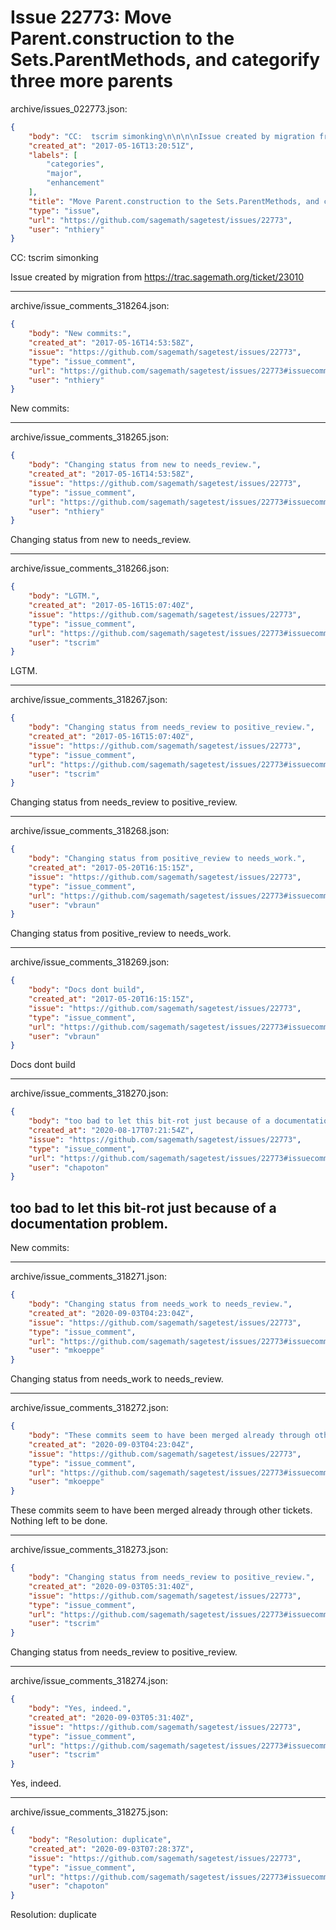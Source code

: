 # Issue 22773: Move Parent.construction to the Sets.ParentMethods, and categorify three more parents

archive/issues_022773.json:
```json
{
    "body": "CC:  tscrim simonking\n\n\n\nIssue created by migration from https://trac.sagemath.org/ticket/23010\n\n",
    "created_at": "2017-05-16T13:20:51Z",
    "labels": [
        "categories",
        "major",
        "enhancement"
    ],
    "title": "Move Parent.construction to the Sets.ParentMethods, and categorify three more parents",
    "type": "issue",
    "url": "https://github.com/sagemath/sagetest/issues/22773",
    "user": "nthiery"
}
```
CC:  tscrim simonking



Issue created by migration from https://trac.sagemath.org/ticket/23010





---

archive/issue_comments_318264.json:
```json
{
    "body": "New commits:",
    "created_at": "2017-05-16T14:53:58Z",
    "issue": "https://github.com/sagemath/sagetest/issues/22773",
    "type": "issue_comment",
    "url": "https://github.com/sagemath/sagetest/issues/22773#issuecomment-318264",
    "user": "nthiery"
}
```

New commits:



---

archive/issue_comments_318265.json:
```json
{
    "body": "Changing status from new to needs_review.",
    "created_at": "2017-05-16T14:53:58Z",
    "issue": "https://github.com/sagemath/sagetest/issues/22773",
    "type": "issue_comment",
    "url": "https://github.com/sagemath/sagetest/issues/22773#issuecomment-318265",
    "user": "nthiery"
}
```

Changing status from new to needs_review.



---

archive/issue_comments_318266.json:
```json
{
    "body": "LGTM.",
    "created_at": "2017-05-16T15:07:40Z",
    "issue": "https://github.com/sagemath/sagetest/issues/22773",
    "type": "issue_comment",
    "url": "https://github.com/sagemath/sagetest/issues/22773#issuecomment-318266",
    "user": "tscrim"
}
```

LGTM.



---

archive/issue_comments_318267.json:
```json
{
    "body": "Changing status from needs_review to positive_review.",
    "created_at": "2017-05-16T15:07:40Z",
    "issue": "https://github.com/sagemath/sagetest/issues/22773",
    "type": "issue_comment",
    "url": "https://github.com/sagemath/sagetest/issues/22773#issuecomment-318267",
    "user": "tscrim"
}
```

Changing status from needs_review to positive_review.



---

archive/issue_comments_318268.json:
```json
{
    "body": "Changing status from positive_review to needs_work.",
    "created_at": "2017-05-20T16:15:15Z",
    "issue": "https://github.com/sagemath/sagetest/issues/22773",
    "type": "issue_comment",
    "url": "https://github.com/sagemath/sagetest/issues/22773#issuecomment-318268",
    "user": "vbraun"
}
```

Changing status from positive_review to needs_work.



---

archive/issue_comments_318269.json:
```json
{
    "body": "Docs dont build",
    "created_at": "2017-05-20T16:15:15Z",
    "issue": "https://github.com/sagemath/sagetest/issues/22773",
    "type": "issue_comment",
    "url": "https://github.com/sagemath/sagetest/issues/22773#issuecomment-318269",
    "user": "vbraun"
}
```

Docs dont build



---

archive/issue_comments_318270.json:
```json
{
    "body": "too bad to let this bit-rot just because of a documentation problem.\n----\nNew commits:",
    "created_at": "2020-08-17T07:21:54Z",
    "issue": "https://github.com/sagemath/sagetest/issues/22773",
    "type": "issue_comment",
    "url": "https://github.com/sagemath/sagetest/issues/22773#issuecomment-318270",
    "user": "chapoton"
}
```

too bad to let this bit-rot just because of a documentation problem.
----
New commits:



---

archive/issue_comments_318271.json:
```json
{
    "body": "Changing status from needs_work to needs_review.",
    "created_at": "2020-09-03T04:23:04Z",
    "issue": "https://github.com/sagemath/sagetest/issues/22773",
    "type": "issue_comment",
    "url": "https://github.com/sagemath/sagetest/issues/22773#issuecomment-318271",
    "user": "mkoeppe"
}
```

Changing status from needs_work to needs_review.



---

archive/issue_comments_318272.json:
```json
{
    "body": "These commits seem to have been merged already through other tickets. Nothing left to be done.",
    "created_at": "2020-09-03T04:23:04Z",
    "issue": "https://github.com/sagemath/sagetest/issues/22773",
    "type": "issue_comment",
    "url": "https://github.com/sagemath/sagetest/issues/22773#issuecomment-318272",
    "user": "mkoeppe"
}
```

These commits seem to have been merged already through other tickets. Nothing left to be done.



---

archive/issue_comments_318273.json:
```json
{
    "body": "Changing status from needs_review to positive_review.",
    "created_at": "2020-09-03T05:31:40Z",
    "issue": "https://github.com/sagemath/sagetest/issues/22773",
    "type": "issue_comment",
    "url": "https://github.com/sagemath/sagetest/issues/22773#issuecomment-318273",
    "user": "tscrim"
}
```

Changing status from needs_review to positive_review.



---

archive/issue_comments_318274.json:
```json
{
    "body": "Yes, indeed.",
    "created_at": "2020-09-03T05:31:40Z",
    "issue": "https://github.com/sagemath/sagetest/issues/22773",
    "type": "issue_comment",
    "url": "https://github.com/sagemath/sagetest/issues/22773#issuecomment-318274",
    "user": "tscrim"
}
```

Yes, indeed.



---

archive/issue_comments_318275.json:
```json
{
    "body": "Resolution: duplicate",
    "created_at": "2020-09-03T07:28:37Z",
    "issue": "https://github.com/sagemath/sagetest/issues/22773",
    "type": "issue_comment",
    "url": "https://github.com/sagemath/sagetest/issues/22773#issuecomment-318275",
    "user": "chapoton"
}
```

Resolution: duplicate
